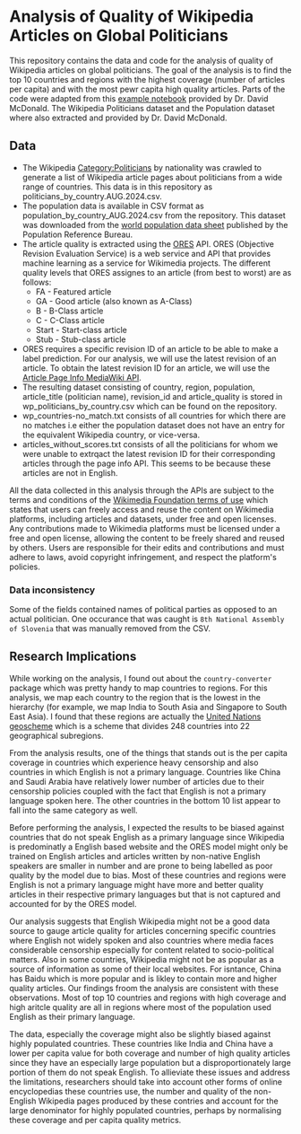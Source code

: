 # Analysis of Quality of Wikipedia Articles on Global Politicians

This repository contains the data and code for the analysis of quality of Wikipedia articles on global politicians. The goal of the analysis is to find the top 10 countries and regions with the highest coverage (number of articles per capita) and with the most pewr capita high quality articles. Parts of the code were adapted from this [example notebook](https://drive.google.com/file/d/1GN1ULxKombHRzVsNKzj7tBhnBrSWUWXc/view?usp=drive_link) provided by Dr. David McDonald. The Wikipedia Politicians dataset and the Population dataset where also extracted and provided by Dr. David McDonald.

## Data
- The Wikipedia [Category:Politicians](https://en.wikipedia.org/wiki/Category:Politicians_by_nationality) by nationality was crawled to generate a list of Wikipedia article pages about politicians from a wide range of countries. This data is in this repository as politicians_by_country.AUG.2024.csv.
- The population data is available in CSV format as population_by_country_AUG.2024.csv from the repository. This dataset was downloaded from the [world population data sheet](https://www.prb.org/international/indicator/population/table) published by the Population Reference Bureau.
- The article quality is extracted using the [ORES](https://www.mediawiki.org/wiki/ORES) API. ORES (Objective Revision Evaluation Service) is a web service and API that provides machine learning as a service for Wikimedia projects. The different quality levels that ORES assignes to an article (from best to worst) are as follows:
  - FA - Featured article
  - GA - Good article (also known as A-Class)
  - B - B-Class article
  - C - C-Class article
  - Start - Start-class article
  - Stub - Stub-class article
- ORES requires a specific revision ID of an article to be able to make a label prediction. For our analysis, we will use the latest revision of an article. To obtain the latest revision ID for an article, we will use the [Article Page Info MediaWiki API](https://www.mediawiki.org/wiki/API:Info).
- The resulting dataset consisting of country, region, population, article_title (politician name), revision_id and article_quality is stored in wp_politicians_by_country.csv which can be found on the repository.
- wp_countries-no_match.txt consists of  all countries for which there are no matches i.e either the population dataset does not have an entry for the equivalent Wikipedia country, or vice-versa.
- articles_without_scores.txt consists of all the politicians for whom we were unable to extrqact the latest revision ID for their corresponding articles through the page info API. This seems to be because these articles are not in English.

All the data collected in this analysis through the APIs are subject to the terms and conditions of the [Wikimedia Foundation terms of use](https://foundation.wikimedia.org/wiki/Policy:Terms_of_Use) which states that users can freely access and reuse the content on Wikimedia platforms, including articles and datasets, under free and open licenses. Any contributions made to Wikimedia platforms must be licensed under a free and open license, allowing the content to be freely shared and reused by others. Users are responsible for their edits and contributions and must adhere to laws, avoid copyright infringement, and respect the platform's policies.

### Data inconsistency
Some of the fields contained names of political parties as opposed to an actual politician. One occurance that was caught is ```8th National Assembly of Slovenia``` that was manually removed from the CSV.

## Research Implications
While working on the analysis, I found out about the ```country-converter``` package which was pretty handy to map countries to regions. For this analysis, we map each country to the region that is the lowest in the hierarchy (for example, we map India to South Asia and Singapore to South East Asia). I found that these regions are actually the [United Nations geoscheme](https://en.wikipedia.org/wiki/United_Nations_geoscheme#:~:text=The%20United%20Nations%20geoscheme%20is,on%20the%20M49%20coding%20classification.) which is a scheme that divides 248 countries into 22 geographical subregions.

From the analysis results, one of the things that stands out is the per capita coverage in countries which experience heavy censorship and also countries in which English is not a primary language.
Countries like China and Saudi Arabia have relatively lower number of articles due to their censorship policies coupled with the fact that English is not a primary language spoken here. The other countries in the bottom 10 list appear to fall into the same category as well. 

Before performing the analysis, I expected the results to be biased against countries that do not speak English as a primary language since Wikipedia is predominatly a English based website and the ORES model might only be trained on English articles and articles written by non-native English speakers are smaller in number and are prone to being labelled as poor quality by the model due to bias. Most of these countries and regions were English is not a primary language might have more and better quality articles in their respective primary languages but that is not captured and accounted for by the ORES model.

Our analysis suggests that English Wikipedia might not be a good data source to gauge article quality for articles concerning specific countries where English not widely spoken and also countries where media faces considerable censorship especially for content related to socio-political matters. Also in some countries, Wikipedia might not be as popular as a source of information as some of their local websites. For isntance, China has Baidu which is more popular and is likley to contain more and higher quality articles. Our findings froom the analysis are consistent with these observations. Most of top 10 countries and regions with high coverage and high aritcle quality are all in regions where most of the population used English as their primary language. 

The data, especially the coverage might also be slightly biased against highly populated countries. These countries like India and China have a lower per capita value for both coverage and number of high quality articles since they have an especially large population but a disproportionately large portion of them do not speak English. To allieviate these issues and address the limitations, researchers should take into account other forms of online encyclopedias these countries use, the number and quality of the non-English Wikipedia pages produced by these contries and account for the large denominator for highly populated countries, perhaps by normalising these coverage and per capita quality metrics.


